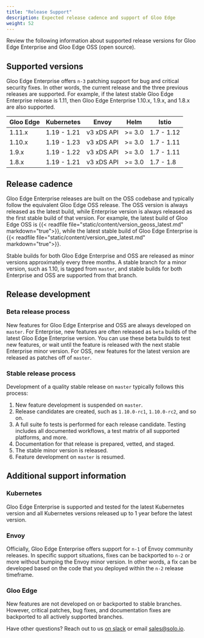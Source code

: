 ```yaml
---
title: "Release Support"
description: Expected release cadence and support of Gloo Edge
weight: 52
---
```


Review the following information about supported release versions for Gloo Edge Enterprise and Gloo Edge OSS (open source).

## Supported versions

Gloo Edge Enterprise offers `n-3` patching support for bug and critical security fixes. In other words, the current release and the three previous releases are supported. For example, if the latest stable Gloo Edge Enterprise release is 1.11, then Gloo Edge Enterprise 1.10.x, 1.9.x, and 1.8.x are also supported.

| Gloo Edge | Kubernetes | Envoy | Helm | Istio |
|------|----------|---------|--------|------|
| 1.11.x | 1.19 - 1.21 | v3 xDS API | >= 3.0 | 1.7 - 1.12 |
| 1.10.x | 1.19 - 1.23 | v3 xDS API | >= 3.0 | 1.7 - 1.11 |
| 1.9.x | 1.19 - 1.22 | v3 xDS API | >= 3.0 | 1.7 - 1.11 |
| 1.8.x | 1.19 - 1.21 | v3 xDS API | >= 3.0 | 1.7 - 1.8 |

## Release cadence

Gloo Edge Enterprise releases are built on the OSS codebase and typically follow the equivalent Gloo Edge OSS release. The OSS version is always released as the latest build, while Enterprise version is always released as the first stable build of that version. For example, the latest build of Gloo Edge OSS is {{< readfile file="static/content/version_geoss_latest.md" markdown="true">}}, while the latest stable build of Gloo Edge Enterprise is {{< readfile file="static/content/version_gee_latest.md" markdown="true">}}.

Stable builds for both Gloo Edge Enterprise and OSS are released as minor versions approximately every three months. A stable branch for a minor version, such as 1.10, is tagged from `master`, and stable builds for both Enterprise and OSS are supported from that branch. 

## Release development

### Beta release process

New features for Gloo Edge Enterprise and OSS are always developed on `master`. For Enterprise, new features are often released as `beta` builds of the latest Gloo Edge Enterprise version. You can use these beta builds to test new features, or wait until the feature is released with the next stable Enterprise minor version. For OSS, new features for the latest version are released as patches off of `master`.

### Stable release process

Development of a quality stable release on `master` typically follows this process:
1. New feature development is suspended on `master`.
2. Release candidates are created, such as `1.10.0-rc1`, `1.10.0-rc2`, and so on.
3. A full suite fo tests is performed for each release candidate. Testing includes all documented workflows, a test matrix of all supported platforms, and more.
4. Documentation for that release is prepared, vetted, and staged.
5. The stable minor version is released.
6. Feature development on `master` is resumed.

## Additional support information

### Kubernetes 
Gloo Edge Enterprise is supported and tested for the latest Kubernetes version and all Kubernetes versions released up to 1 year before the latest version.

### Envoy
Officially, Gloo Edge Enterprise offers support for `n-1` of Envoy community releases. In specific support situations, fixes can be backported to `n-2` or more without bumping the Envoy minor version. In other words, a fix can be developed based on the code that you deployed within the `n-2` release timeframe. 

### Gloo Edge
New features are not developed on or backported to stable branches. However, critical patches, bug fixes, and documentation fixes are backported to all actively supported branches.


Have other questions? Reach out to us [on slack](https://slack.solo.io) or email [sales@solo.io](mailto:sales@solo.io).